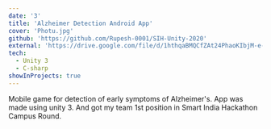```yaml
---
date: '3'
title: 'Alzheimer Detection Android App'
cover: 'Photu.jpg'
github: 'https://github.com/Rupesh-0001/SIH-Unity-2020'
external: 'https://drive.google.com/file/d/1hthqaBMQCfZAt24PhaoKIbjM-e-6fXvp/view?usp=sharing'
tech:
  - Unity 3
  - C-sharp
showInProjects: true
---
```


Mobile game for detection of early symptoms of Alzheimer's. App was made using unity 3.
And got my team 1st position in Smart India Hackathon Campus Round.